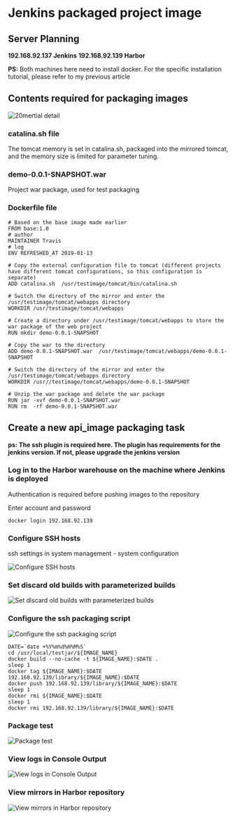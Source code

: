 # Jenkins packaged project image

## Server Planning

**192.168.92.137   Jenkins**
**192.168.92.139   Harbor**

**PS:** Both machines here need to install docker. For the specific installation tutorial, please refer to my previous article

## Contents required for packaging images

![20mertial detail](../Material/image/Project%20containerization%20transformation%20(5)%20—%20mertial%20detail.png)

### catalina.sh file

The tomcat memory is set in catalina.sh, packaged into the mirrored tomcat, and the memory size is limited for parameter tuning.

### demo-0.0.1-SNAPSHOT.war

Project war package, used for test packaging

### Dockerfile file

```shell script
# Based on the base image made earlier
FROM base:1.0
# author
MAINTAINER Travis
# log
ENV REFRESHED_AT 2019-01-13

# Copy the external configuration file to tomcat (different projects have different tomcat configurations, so this configuration is separate)
ADD catalina.sh  /usr/testimage/tomcat/bin/catalina.sh

# Switch the directory of the mirror and enter the /usr/testimage/tomcat/webapps directory
WORKDIR /usr/testimage/tomcat/webapps

# Create a directory under /usr/testimage/tomcat/webapps to store the war package of the web project
RUN mkdir demo-0.0.1-SNAPSHOT

# Copy the war to the directory
ADD demo-0.0.1-SNAPSHOT.war  /usr/testimage/tomcat/webapps/demo-0.0.1-SNAPSHOT

# Switch the directory of the mirror and enter the /usr/testimage/tomcat/webapps directory
WORKDIR /usr//testimage/tomcat/webapps/demo-0.0.1-SNAPSHOT

# Unzip the war package and delete the war package
RUN jar -xvf demo-0.0.1-SNAPSHOT.war
RUN rm  -rf demo-0.0.1-SNAPSHOT.war

```

## Create a new api_image packaging task
**ps: The ssh plugin is required here. The plugin has requirements for the jenkins version. If not, please upgrade the jenkins version**

### Log in to the Harbor warehouse on the machine where Jenkins is deployed

Authentication is required before pushing images to the repository

Enter account and password

```shell script
docker login 192.168.92.139
```

### Configure SSH hosts

ssh settings in system management - system configuration

![Configure SSH hosts](../Material/image/Project%20containerization%20transformation%20(5)%20—%20Configure%20SSH%20hosts.png)

### Set discard old builds with parameterized builds

![Set discard old builds with parameterized builds](../Material/image/Project%20containerization%20transformation%20(5)%20—Set%20discard%20old%20builds%20with%20parameterized%20builds.png)

### Configure the ssh packaging script

![Configure the ssh packaging script](../Material/image/Project%20containerization%20transformation%20(5)%20—Configure%20the%20ssh%20packaging%20script.png)

```shell script
DATE=`date +%Y%m%d%H%M%S`
cd /usr/local/testjar/${IMAGE_NAME}
docker build --no-cache -t ${IMAGE_NAME}:$DATE .
sleep 1
docker tag ${IMAGE_NAME}:$DATE 192.168.92.139/library/${IMAGE_NAME}:$DATE
docker push 192.168.92.139/library/${IMAGE_NAME}:$DATE
sleep 1
docker rmi ${IMAGE_NAME}:$DATE
sleep 1
docker rmi 192.168.92.139/library/${IMAGE_NAME}:$DATE
```

### Package test

![Package test](../Material/image/Project%20containerization%20transformation%20(5)%20—%20Package%20test.png)

### View logs in Console Output

![View logs in Console Output](../Material/image/Project%20containerization%20transformation%20(5)%20—%20View%20logs%20in%20Console%20Output.png)


### View mirrors in Harbor repository

![View mirrors in Harbor repository](../Material/image/Project%20containerization%20transformation%20(5)%20—%20View%20mirrors%20in%20Harbor%20repository.png)






